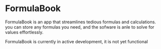 # FormulaBook  
FormulaBook is an app that streamlines tedious formulas and calculations.  
you can store any formulas you need, and the sofware is anle to solve for values effortlessly.  

FormulaBook is currently in active development, it is not yet functional